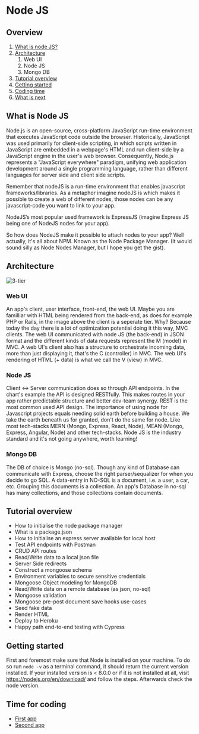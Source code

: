 # Node JS

## Overview
1. [What is node JS?](#what-is-node-js)
2. [Architecture](#architecture)
    1. Web UI
    2. Node JS
    3. Mongo DB
3. [Tutorial overview](#tutorial-overview)
4. [Getting started](#getting-started)
5. [Coding time](#time-for-coding)
6. [What is next](#what-is-next)


## What is Node JS

Node.js is an open-source, cross-platform JavaScript run-time environment that executes JavaScript code outside the browser. Historically, JavaScript was used primarily for client-side scripting, in which scripts written in JavaScript are embedded in a webpage's HTML and run client-side by a JavaScript engine in the user's web browser. Consequently, Node.js represents a "JavaScript everywhere" paradigm, unifying web application development around a single programming language, rather than different languages for server side and client side scripts.

Remember that nodeJS is a run-time environment that enables javascript frameworks/libraries.
As a metaphor imagine nodeJS is which makes it possible to create a web of different nodes, those nodes can be any javascript-code you want to link to your app.

NodeJS’s most popular used framework is ExpressJS (imagine Express JS being one of NodeJS nodes for your app).

So how does NodeJS make it possible to attach nodes to your app? Well actually, it's all about NPM. Known as the Node Package Manager. (It would sound silly as Node Nodes Manager, but I hope you get the gist).


## Architecture

![3-tier](https://raw.githubusercontent.com/komushi/gnavi-mongo/master/images/architecture.png)

### Web UI
An app's client, user interface, front-end, the web UI. Maybe you are familliar with HTML being rendered from the back-end, as does for example PHP or Rails, in the image above the client is a seperate tier. Why? Because today the day there is a lot of optimization potential doing it this way, MVC clients.
The web UI communicated with node JS (the back-end) in JSON format and the different kinds of data requests represent the M (model) in MVC.
A web UI's client also has a structure to orchestrate incoming data, more than just displaying it, that's the C (controller) in MVC.
The web UI's rendering of HTML (+ data) is what we call the V (view) in MVC.

### Node JS
Client <-> Server communication does so through API endpoints. In the chart's example the API is designed RESTfully. This makes routes in your app rather predictable structure and better dev-team synergy. REST is the most common used API design.
The importance of using node for Javascript projects equals needing solid earth before building a house. We take the earth beneath us for granted, don't do the same for node.
Like most tech-stacks MERN (Mongo, Express, React, Node), MEAN (Mongo, Express, Angular, Node) and other tech-stacks. Node JS is the industry standard and it's not going anywhere, worth learning!

### Mongo DB
The DB of choice is Mongo (no-sql). Though any kind of Database can communicate with Express, choose the right parser/sequalizer for when you decide to go SQL. A data-entry in NO-SQL is a document, i.e. a user, a car, etc. Grouping this documents is a collection. An app's Database in no-sql has many collections, and those collections contain documents.


## Tutorial overview

  * How to initialise the node package manager
  * What is a package.json
  * How to initialise an express server available for local host
  * Test API endpoints with Postman
  * CRUD API routes
  * Read/Write data to a local json file
  * Server Side redirects
  * Construct a mongoose schema
  * Environment variables to secure sensitive credentials
  * Mongoose Object modeling for MongoDB
  * Read/Write data on a remote database (as json, no-sql)
  * Mongoose validation
  * Mongoose pre-post document save hooks use-cases
  * Seed fake data
  * Render HTML
  * Deploy to Heroku
  * Happy path end-to-end testing with Cypress

## Getting started
First and foremost make sure that Node is installed on your machine.
To do so run `node -v` as a terminal command, it should return the current version installed.
If your installed version is < 8.0.0 or if it is not installed at all, visit https://nodejs.org/en/download/ and follow the steps. Afterwards check the node version.

## Time for coding

* [First app](./first_app)
* [Second app](./second_app)
